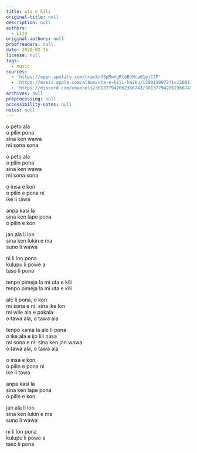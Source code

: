 ```yaml
---
title: uta e kili
original-title: null
description: null
authors:
  - Lija
original-authors: null
proofreaders: null
date: 2020-02-16
license: null
tags:
  - music
sources:
  - 'https://open.spotify.com/track/73pMwVgRtbBJMca01ejCJF'
  - 'https://music.apple.com/album/uta-e-kili-haiku/1500110072?i=1500110074'
  - 'https://discord.com/channels/301377942062366741/301377942062366741/1225943214243057666'
archives: null
preprocessing: null
accessibility-notes: null
notes: null
---
```

o peto ala  
o pilin pona  
sina ken wawa  
mi sona sona

o peto ala  
o pilin pona  
sina ken wawa  
mi sona sona

o insa e kon  
o pilin e pona ni  
ike li tawa

anpa kasi la  
sina ken lape pona  
o pilin e kon

jan ala li lon  
sina ken lukin e ma  
suno li wawa

ni li lon pona  
kulupu li powe a  
taso li pona

tenpo pimeja la mi uta e kili  
tenpo pimeja la mi uta e kili

ale li pona, o kon  
mi sona e ni: sina ike lon  
mi wile ala e pakala  
o tawa ala, o tawa ala

tenpo kama la ale li pona  
o ike ala e ijo lili nasa  
mi sona e ni: sina ken jan wawa  
o tawa ala, o tawa ala

o insa e kon  
o pilin e pona ni  
ike li tawa

anpa kasi la  
sina ken lape pona  
o pilin e kon

jan ala li lon  
sina ken lukin e ma  
suno li wawa

ni li lon pona  
kulupu li powe a  
taso li pona
